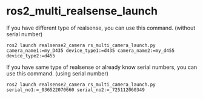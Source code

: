 # ros2_multi_realsense_launch

If you have different type of realsense, you can use this command. (without serial number)

```
ros2 launch realsense2_camera rs_multi_camera_launch.py camera_name1:=my_D435 device_type1:=d435 camera_name2:=my_d455 device_type2:=d455
```





If you have same type of realsense or already know serial numbers, you can use this command. (using serial number)

```
ros2 launch realsense2_camera rs_multi_camera_launch.py serial_no1:=_036522070660 serial_no2:=_725112060349
```
